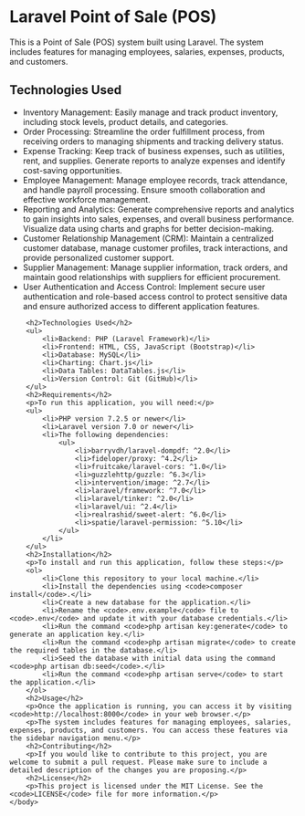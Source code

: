 <!DOCTYPE html>
<html>
    <head>
        <meta charset="UTF-8">
        <title> - </title>
    </head>
    <body>
        <h1>Laravel Point of Sale (POS)</h1>
        <p>This is a Point of Sale (POS) system built using Laravel. The system includes features for managing employees, salaries, expenses, products, and customers.</p>
           <h2>Technologies Used</h2>
        <ul>
            <li>Inventory Management: Easily manage and track product inventory, including stock levels, product details, and categories.</li>
            <li>Order Processing: Streamline the order fulfillment process, from receiving orders to managing shipments and tracking delivery status.
</li>
            <li>Expense Tracking: Keep track of business expenses, such as utilities, rent, and supplies. Generate reports to analyze expenses and identify cost-saving opportunities.
</li>
            <li>Employee Management: Manage employee records, track attendance, and handle payroll processing. Ensure smooth collaboration and effective workforce management.
</li>
            <li>Reporting and Analytics: Generate comprehensive reports and analytics to gain insights into sales, expenses, and overall business performance. Visualize data using charts and graphs for better decision-making.
</li>
            <li>Customer Relationship Management (CRM): Maintain a centralized customer database, manage customer profiles, track interactions, and provide personalized customer support.
</li>
                  <li>Supplier Management: Manage supplier information, track orders, and maintain good relationships with suppliers for efficient procurement.
</li>
                  <li>User Authentication and Access Control: Implement secure user authentication and role-based access control to protect sensitive data and ensure authorized access to different application features.
</li>
        </ul>
        
        <h2>Technologies Used</h2>
        <ul>
            <li>Backend: PHP (Laravel Framework)</li>
            <li>Frontend: HTML, CSS, JavaScript (Bootstrap)</li>
            <li>Database: MySQL</li>
            <li>Charting: Chart.js</li>
            <li>Data Tables: DataTables.js</li>
            <li>Version Control: Git (GitHub)</li>
        </ul>
        <h2>Requirements</h2>
        <p>To run this application, you will need:</p>
        <ul>
            <li>PHP version 7.2.5 or newer</li>
            <li>Laravel version 7.0 or newer</li>
            <li>The following dependencies:
                <ul>
                    <li>barryvdh/laravel-dompdf: ^2.0</li>
                    <li>fideloper/proxy: ^4.2</li>
                    <li>fruitcake/laravel-cors: ^1.0</li>
                    <li>guzzlehttp/guzzle: ^6.3</li>
                    <li>intervention/image: ^2.7</li>
                    <li>laravel/framework: ^7.0</li>
                    <li>laravel/tinker: ^2.0</li>
                    <li>laravel/ui: ^2.4</li>
                    <li>realrashid/sweet-alert: ^6.0</li>
                    <li>spatie/laravel-permission: ^5.10</li>
                </ul>
            </li>
        </ul>
        <h2>Installation</h2>
        <p>To install and run this application, follow these steps:</p>
        <ol>
            <li>Clone this repository to your local machine.</li>
            <li>Install the dependencies using <code>composer install</code>.</li>
            <li>Create a new database for the application.</li>
            <li>Rename the <code>.env.example</code> file to <code>.env</code> and update it with your database credentials.</li>
            <li>Run the command <code>php artisan key:generate</code> to generate an application key.</li>
            <li>Run the command <code>php artisan migrate</code> to create the required tables in the database.</li>
            <li>Seed the database with initial data using the command <code>php artisan db:seed</code>.</li>
            <li>Run the command <code>php artisan serve</code> to start the application.</li>
        </ol>
        <h2>Usage</h2>
        <p>Once the application is running, you can access it by visiting <code>http://localhost:8000</code> in your web browser.</p>
        <p>The system includes features for managing employees, salaries, expenses, products, and customers. You can access these features via the sidebar navigation menu.</p>
        <h2>Contributing</h2>
        <p>If you would like to contribute to this project, you are welcome to submit a pull request. Please make sure to include a detailed description of the changes you are proposing.</p>
        <h2>License</h2>
        <p>This project is licensed under the MIT License. See the <code>LICENSE</code> file for more information.</p>
    </body>
</html>
